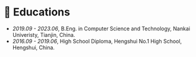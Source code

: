 # 📖 Educations
- *2019.09 - 2023.06*, B.Eng. in Computer Science and Technology, Nankai Univeristy, Tianjin, China.
- *2016.09 - 2019.06*, High School Diploma, Hengshui No.1 High School, Hengshui, China.